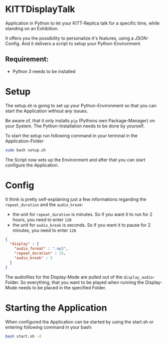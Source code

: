 # KITTDisplayTalk
Application in Python to let your KITT-Replica talk for a specific time, while standing on an Exhibition.

It offers you the possibility to personalize it's features, using a JSON-Config.
And it delivers a script to setup your Python-Environment.

## Requirement:
* Python 3 needs to be installed

# Setup
The setup.sh is going to set up your Python-Environment so that you can start the Application without any issues. 

Be aware of, that it only installs `pip` (Pythons own Package-Manager) on your System. The Python-Installation needs to be done by yourself.

To start the setup run following command in your terminal in the Application-Folder

```bash
sudo bash setup.sh
```
The Script now sets up the Environment and after that you can start configure the Application.


# Config

It think is pretty self-explaining just a few informations regarding the `repeat_duration` and the `audio_break`:

- the unit for `repeat_duration` is minutes. So if you want it to run for 2 hours, you need to enter `120`
- the unit for `audio_break` is seconds. So if you want it to pause for 2 minutes, you need to enter `120`

```json
{
  "display" : {
    "audio_format" : ".mp3",
    "repeat_duration" : 15,
    "audio_break" : 5
  }
}
```
The audiofiles for the Display-Mode are pulled out of the `display_audio`-Folder. So everything, that you want to be played when running the Display-Mode needs to be placed in the specified Folder.

# Starting the Application
When configured the Application can be started by using the start.sh or entering following command in your bash:

```bash
bash start.sh -d
```